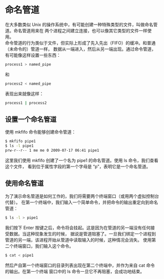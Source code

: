 # 命名管道

在大多数类似 Unix 的操作系统中，有可能创建一种特殊类型的文件，叫做命名管道。命名管道用来在 两个进程之间建立连接，也可以像其它类型的文件一样使用。  
命令管道的行为类似于文件，但实际上形成了先入先出（FIFO）的缓冲。和普通（未命令的）管道一样， 数据从一端进入，然后从另一端出现。通过命令管道，有可能像这样设置一些东西：
```bash
process1 > named_pipe
```
和
```bash
process2 < named_pipe
```
表现出来就像这样：
```bash
process1 | process2
```

## 设置一个命名管道
使用 mkfifo 命令能够创建命令管道：
```bash
$ mkfifo pipe1
$ ls -l pipe1
prw-r--r-- 1 me me 0 2009-07-17 06:41 pipe1
```
这里我们使用 mkfifo 创建了一个名为 pipe1 的命名管道。使用 ls 命令，我们查看这个文件， 看到位于属性字段的第一个字母是 “p”，表明它是一个命名管道。

## 使用命名管道
为了演示命名管道是如何工作的，我们将需要两个终端窗口（或用两个虚拟控制台代替）。 在第一个终端中，我们输入一个简单命令，并把命令的输出重定向到命名管道：
```bash
$ ls -l > pipe1
```
我们按下 Enter 按键之后，命令将会挂起。这是因为在管道的另一端没有任何接受数据。当这种现象发生的时候， 据说是管道阻塞了。一旦我们绑定一个进程到管道的另一端，该进程开始从管道中读取输入的时候，这种情况会消失。 使用第二个终端窗口，我们输入这个命令。
```bash
$ cat < pipe1
```
然后产自第一个终端窗口的目录列表出现在第二个终端中，并作为来自 cat 命令的输出。在第一个终端 窗口中的 ls 命令一旦它不再阻塞，会成功地结束。
